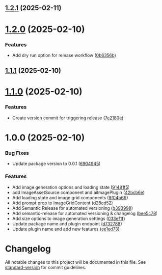 ## [1.2.1](https://github.com/robotostudio/sanity-plugin-image-gen/compare/v1.2.0...v1.2.1) (2025-02-11)

# [1.2.0](https://github.com/robotostudio/sanity-plugin-image-gen/compare/v1.1.1...v1.2.0) (2025-02-10)


### Features

* Add dry run option for release workflow ([0b6356b](https://github.com/robotostudio/sanity-plugin-image-gen/commit/0b6356b1ab856358d431c0aaac2dd08889dfdcc3))

## [1.1.1](https://github.com/robotostudio/sanity-plugin-image-gen/compare/v1.1.0...v1.1.1) (2025-02-10)

# [1.1.0](https://github.com/robotostudio/sanity-plugin-image-gen/compare/v1.0.0...v1.1.0) (2025-02-10)


### Features

* Create version commit for triggering release ([7e2180e](https://github.com/robotostudio/sanity-plugin-image-gen/commit/7e2180eb7cc7b4d555ea559b580454840cb399de))

# 1.0.0 (2025-02-10)


### Bug Fixes

* Update package version to 0.0.1 ([6904945](https://github.com/robotostudio/sanity-plugin-image-gen/commit/690494500f2ba2328bd6c4bf680e1558b9a5b3ae))


### Features

* Add image generation options and loading state ([91481f5](https://github.com/robotostudio/sanity-plugin-image-gen/commit/91481f516f3ddae349464f4783728cc74d555f92))
* add ImageAssetSource component and aiImagePlugin ([42bcb6e](https://github.com/robotostudio/sanity-plugin-image-gen/commit/42bcb6e24f61d599f1b326a754e9e50ad9c3c452))
* Add loading state and image grid components ([8f04b69](https://github.com/robotostudio/sanity-plugin-image-gen/commit/8f04b69b8632c7318a6c839fda6c8aa504fd0676))
* Add prompt prop to ImageGridContent ([d28cd52](https://github.com/robotostudio/sanity-plugin-image-gen/commit/d28cd524a93f5498c2f6a8c9dce6c2b8be099430))
* Add Semantic Release for automated versioning ([b393998](https://github.com/robotostudio/sanity-plugin-image-gen/commit/b39399884aa876baa14aacb21f8043df1ed44f3a))
* Add semantic-release for automated versioning & changelog ([bee5c78](https://github.com/robotostudio/sanity-plugin-image-gen/commit/bee5c7825eba44011c8b8c7096e263cf7e51360a))
* Add size options to image generation settings ([033ef1f](https://github.com/robotostudio/sanity-plugin-image-gen/commit/033ef1f32aa7e487ef9a2d04b8615584ebc3309f))
* Update package name and plugin endpoint ([d732788](https://github.com/robotostudio/sanity-plugin-image-gen/commit/d732788aa97c27b75795448616a614362b6f8ba8))
* Update plugin name and add new features ([ee1ed73](https://github.com/robotostudio/sanity-plugin-image-gen/commit/ee1ed736c5d94a6107588d93732561aabcba3f0c))

# Changelog

All notable changes to this project will be documented in this file. See [standard-version](https://github.com/conventional-changelog/standard-version) for commit guidelines.
